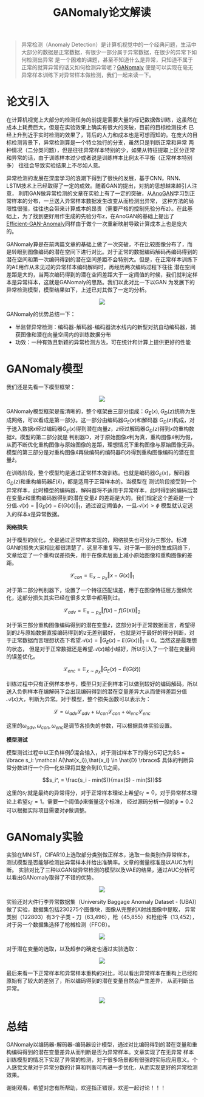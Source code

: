 ﻿---
layout: post
title: GANomaly论文解读
category: 技术
tags: [GAN,Anomaly]
description: 
---

> 异常检测（Anomaly Detection）是计算机视觉中的一个经典问题，生活中大部分的数据是正常数据，有很少一部分属于异常数据，在很少的异常下如何检测出异常
是一个困难的课题，甚至不知道什么是异常，只知道不属于正常的就算异常的话又如何检测异常呢？[GANomaly](https://arxiv.org/pdf/1805.06725.pdf)
便是可以实现在毫无异常样本训练下对异常样本做检测，我们一起来读一下。

# 论文引入 #

在计算机视觉上大部分的检测任务的前提是需要大量的标记数据做训练，这虽然在成本上耗费巨大，但是在实验效果上确实有很大的突破，目前的目标检测技术
已经上升到近乎实时检测的效果了，背后的人力和成本也是可想而知的。在庞大的目标检测背景下，异常检测算是一个特立独行的分支，虽然只是判断正常和异常
两种情况（二分类问题），但是往往异常样本特别的少，如果从特征提取上区分正常和异常的话，由于训练样本过少或者说是训练样本比例太不平衡（正常样本特别多）
往往会导致实验结果上不尽如人意。

异常检测的发展在深度学习的浪潮下得到了很快的发展，基于CNN，RNN、LSTM技术上已经取得了一定的成效。随着GAN的提出，对抗的思想越来越引人注意，
利用GAN做异常检测的文章在实验上有了一定的突破，从[AnoGAN](https://arxiv.org/pdf/1703.05921.pdf)学习到正常样本的分布，一旦送入异常样本数据发生改变从而检测出异常，
这种方法的局限性很强，往往也会带来计算成本的昂贵（需要严格的控制先验分布z）。在此基础上，为了找到更好用作生成的先验分布z，在AnoGAN的基础上提出了
[Efficient-GAN-Anomaly](https://arxiv.org/pdf/1802.06222.pdf)同样由于做个一次重新映射导致计算成本上也是庞大的。

GANomaly算是在前两篇文章的基础上做了一次突破，不在比较图像分布了，而是转眼到图像编码的潜在空间下进行对比。对于正常的数据编码解码再编码得到的
潜在空间和第一次编码得到的潜在空间差距不会特别大。但是，在正常样本训练下的AE用作从未见过的异常样本编码解码时，再经历两次编码过程下往往
潜在空间差距是大的，当两次编码得到的潜在空间差距大于一定阈值的时候，我们就判定样本是异常样本，这就是GANomaly的思路。我们以此对比一下以GAN
为发展下的异常检测模型，模型结果如下，上述已对其做了一定的分析。

<p align="center">
    <img src="/assets/img/Anomaly/GANomaly1.png">
</p>

GANomaly的优势总结一下：

- 半监督异常检测：编码器-解码器-编码器流水线内的新型对抗自动编码器，捕获图像和潜在向量空间内的训练数据分布
- 功效：一种有效且新颖的异常检测方法，可在统计和计算上提供更好的性能

# GANomaly模型 #

我们还是先看一下模型框架：

<p align="center">
    <img src="/assets/img/Anomaly/GANomaly2.png">
</p>

GANomaly模型框架是蛮清晰的，整个框架由三部分组成：$G_E(x),G_D(z)$统称为生成网络，可以看成是第一部分。这一部分由编码器$G_E(x)$和解码器
$G_D(z)$构成，对于送入数据$x$经过编码器$G_E(x)$得到潜在向量$z$，$z$经过解码器$G_D(z)$得到$x$的重构数据$\hat{x}$。模型的第二部分就是
判别器D，对于原始图像$x$判为真，重构图像$\hat{x}$判为假，从而不断优化重构图像与原始图像的差距，理想情况下重构图像与原始图像无异。
模型的第三部分是对重构图像$\hat{x}$再做编码的编码器$E(\hat{x})$得到重构图像编码的潜在变量$\hat{z}$。

在训练阶段，整个模型均是通过正常样本做训练。也就是编码器$G_E(x)$，解码器$G_D(z)$和重构编码器$E(\hat{x})$，都是适用于正常样本的。当模型在
测试阶段接受到一个异常样本，此时模型的编码器，解码器将不适用于异常样本，此时得到的编码后潜在变量$z$和重构编码器得到的潜在变量$\hat{z}$
的差距是大的。我们规定这个差距是一个分值$\mathcal A(x) = \Vert G_E(x) - E(G(x)) \Vert_1$，通过设定阈值$\phi$，一旦$\mathcal A(x) > \phi$
模型就认定送入的样本$x$是异常数据。

**网络损失**

对于模型的优化，全是通过正常样本实现的，网络损失也可分为三部分。标准GAN的损失大家相比都很清楚了，这里不重复写。对于第一部分的生成网络下，
文章给定了一个重构误差损失，用于在像素层面上减小原始图像和重构图像的差距。

$$\mathcal L_{con} = \mathbb E_{x \sim p_X} \Vert x - G(x) \Vert_1$$

对于第二部分判别器下，设置了一个特征匹配误差，用于在图像特征层方面做优化，这部分损失其实已经在很多文章中都用到过。

$$\mathcal L_{adv} = \mathbb E_{x \sim p_X} \Vert f(x) - f(G(x)) \Vert_2$$

对于第三部分重构图像编码得到的潜在变量$\hat{z}$，这部分对于正常数据而言，希望得到的$\hat{z}$与原始数据直接编码得到的$z$无差别最好，
也就是对于最好的得分判断，对于正常数据而言理想状态下希望$\mathcal A(x) = \Vert G_E(x) - E(G(x)) \Vert_1 = 0$。当然这是最理想的状态，
但是对于正常数据还是希望$\mathcal A(x)$越小越好，所以引入了一个潜在变量间的误差优化。

$$\mathcal L_{enc} = \mathbb E_{x \sim p_X} \Vert G_E(x) - E(G(\hat{x}))$$

训练过程中只有正例样本参与，模型只对正例样本可以做到较好的编码解码，所以送入负例样本在编解码下会出现编码得到的潜在变量差异大从而使得差距分值
$\mathcal A(x)$大，判断为异常。对于模型，整个损失函数可以表示为：

$$\mathcal L = \omega_{adv} \mathcal L_{adv} + \omega_{con} \mathcal L_{con} + \omega_{enc} \mathcal L_{enc}$$

这里的$\omega_{adv},\omega_{con},\omega_{enc}$是调节各损失的参数，可以根据具体实验设置。

**模型测试**

模型测试过程中以正负样例$\hat{D}$混合输入，对于测试样本下的得分S可记为$S = \lbrace s_i: \mathcal A(\hat{x_i}),\hat{x_i} \in \hat{D} \rbrace$
具体的判断异常分数进行一个归一化处理将其整合到[0,1]之间。

$$s_i^, = \frac{s_i - min(S)}{max(S) - min(S)}$$

这里的$s_i^,$就是最终的异常得分，对于正常样本理论上希望$s_i^, = 0$，对于异常样本理论上希望$s_i^, = 1$。需要一个阈值$\phi$来衡量这个标准，
经过源码分析一般的$\phi = 0.2$可以根据实际项目需要对$\phi$做调整。

# GANomaly实验 #

实验在MNIST，CIFAR10上选取部分类别做正样本，选取一些类别作异常样本，测试模型是否能够检测出异常样本并给出准确率。文章的衡量标准是以AUC为判断。
实验对比了三种以GAN做异常检测的模型以及VAE的结果，通过AUC分析可以看出GANomaly取得了不错的优势。

<p align="center">
    <img src="/assets/img/Anomaly/GANomaly3.png">
</p>

实验还对大件行李异常数据集（University Baggage Anomaly Dataset - (UBA)）做了实验，数据集包括230275个图像块，图像从完整的X射线图像中提取，
异常类别（122803）有3个子类 - 刀（63,496），枪（45,855）和枪组件（13,452），对于另一个数据集选择了枪械检测（FFOB）。

<p align="center">
    <img src="/assets/img/Anomaly/GANomaly4.png">
</p>

对于潜在变量的选取，以及超参的确定也通过实验选取：

<p align="center">
    <img src="/assets/img/Anomaly/GANomaly5.png">
</p>

最后来看一下正常样本和异常样本重构的对比，可以看出异常样本在重构上已经和原始有了较大的差别了，所以编码得到的潜在变量自然会产生差异，
从而判断出异常。

<p align="center">
    <img src="/assets/img/Anomaly/GANomaly6.png">
</p>

# 总结 #

GANomaly以编码器-解码器-编码器设计模型，通过对比编码得到的潜在变量和重构编码得到的潜在变量差异从而判断是否为异常样本。文章实现了在无异常
样本训练模型的情况下实现了异常的检测，对于很多场景都有很强的实际应用意义。个人感觉文章对于异常分数的计算和判断可再进一步优化，从而实现更好的异常检测效果。

谢谢观看，希望对您有所帮助，欢迎指正错误，欢迎一起讨论！！！